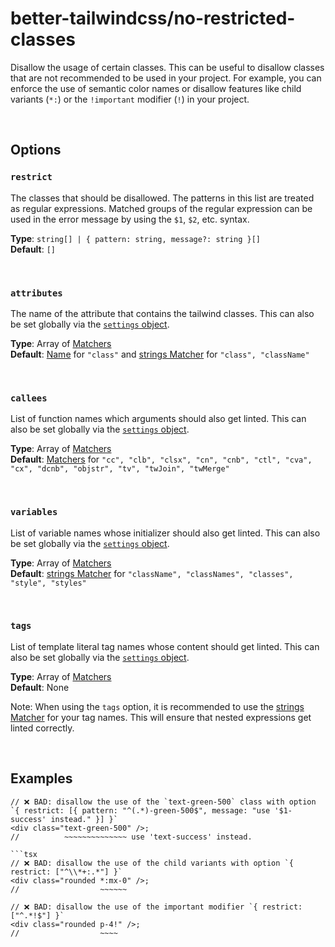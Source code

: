 # better-tailwindcss/no-restricted-classes

Disallow the usage of certain classes. This can be useful to disallow classes that are not recommended to be used in your project. For example, you can enforce the use of semantic color names or disallow features like child variants (`*:`) or the `!important` modifier (`!`) in your project.

<br/>

## Options

### `restrict`

  The classes that should be disallowed. The patterns in this list are treated as regular expressions.
  Matched groups of the regular expression can be used in the error message by using the `$1`, `$2`, etc. syntax.

  **Type**: `string[] | { pattern: string, message?: string }[]`  
  **Default**: `[]`

<br/>

### `attributes`

  The name of the attribute that contains the tailwind classes. This can also be set globally via the [`settings` object](../settings/settings.md#attributes).  

  **Type**: Array of [Matchers](../configuration/advanced.md)  
  **Default**: [Name](../configuration/advanced.md#name-based-matching) for `"class"` and [strings Matcher](../configuration/advanced.md#types-of-matchers) for `"class", "className"`

<br/>

### `callees`

  List of function names which arguments should also get linted. This can also be set globally via the [`settings` object](../settings/settings.md#callees).  
  
  **Type**: Array of [Matchers](../configuration/advanced.md)  
  **Default**: [Matchers](../configuration/advanced.md#types-of-matchers) for `"cc", "clb", "clsx", "cn", "cnb", "ctl", "cva", "cx", "dcnb", "objstr", "tv", "twJoin", "twMerge"`

<br/>

### `variables`

  List of variable names whose initializer should also get linted. This can also be set globally via the [`settings` object](../settings/settings.md#variables).  
  
  **Type**: Array of [Matchers](../configuration/advanced.md)  
  **Default**:  [strings Matcher](../configuration/advanced.md#types-of-matchers) for `"className", "classNames", "classes", "style", "styles"`

<br/>

### `tags`

  List of template literal tag names whose content should get linted. This can also be set globally via the [`settings` object](../settings/settings.md#tags).  
  
  **Type**: Array of [Matchers](../configuration/advanced.md)  
  **Default**: None

  Note: When using the `tags` option, it is recommended to use the [strings Matcher](../configuration/advanced.md#types-of-matchers) for your tag names. This will ensure that nested expressions get linted correctly.

<br/>

## Examples

```tsx
// ❌ BAD: disallow the use of the `text-green-500` class with option `{ restrict: [{ pattern: "^(.*)-green-500$", message: "use '$1-success' instead." }] }`
<div class="text-green-500" />;
//          ~~~~~~~~~~~~~~ use 'text-success' instead.

```tsx
// ❌ BAD: disallow the use of the child variants with option `{ restrict: ["^\\*+:.*"] }`
<div class="rounded *:mx-0" />;
//                  ~~~~~~
```

```tsx
// ❌ BAD: disallow the use of the important modifier `{ restrict: ["^.*!$"] }`
<div class="rounded p-4!" />;
//                  ~~~~
```
